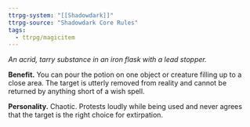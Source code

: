 ```yaml
---
ttrpg-system: "[[Shadowdark]]"
ttrpg-source: "Shadowdark Core Rules"
tags:
  - ttrpg/magicitem
---
```

*An acrid, tarry substance in an iron flask with a lead stopper.*

**Benefit.** You can pour the potion on one object or creature filling up to a close area. The target is utterly removed from reality and cannot be returned by anything short of a wish spell. 

**Personality.** Chaotic. Protests loudly while being used and never agrees that the target is the right choice for extirpation.
